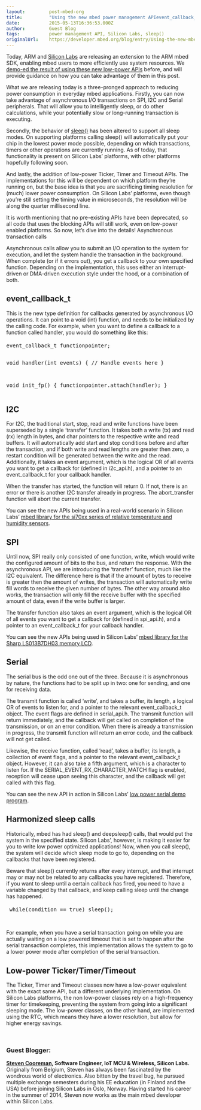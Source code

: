 ```yaml
---
layout:         post-mbed-org
title:          "Using the new mbed power management APIevent_callback_tI2CSPISerialHarmonized sleep callsLow-power Ticker/Timer/Timeout"
date:           2015-05-13T16:36:53.000Z
author:         Guest Blog
tags:           power management API, Silicon Labs, sleep()
originalUrl:    https://developer.mbed.org/blog/entry/Using-the-new-mbed-power-management-API/
---
```


<p>
  Today, ARM and <a href=
  "https://developer.mbed.org/teams/SiliconLabs/">Silicon Labs</a>
  are releasing an extension to the ARM mbed SDK, enabling mbed
  users to more efficiently use system resources. We <a href=
  "http://community.arm.com/groups/internet-of-things/blog/2015/03/12/reducing-power-consumption-with-the-arm-mbed-low-power-apis-and-efm32-mcus"
  rel="nofollow">demo-ed the result of using these new low-power
  APIs</a> before, and will provide guidance on how you can take
  advantage of them in this post.
</p>
<p>
  What we are releasing today is a three-pronged approach to
  reducing power consumption in everyday mbed applications.
  Firstly, you can now take advantage of asynchronous I/O
  transactions on SPI, I2C and Serial peripherals. That will allow
  you to intelligently sleep, or do other calculations, while your
  potentially slow or long-running transaction is executing.
</p>
<p>
  Secondly, the behavior of <a href=
  "https://developer.mbed.org/teams/SiliconLabs/wiki/Using-the-improved-mbed-sleep-API">
  sleep()</a> has been altered to support all sleep modes. On
  supporting platforms calling sleep() will automatically put your
  chip in the lowest power mode possible, depending on which
  transactions, timers or other operations are currently running.
  As of today, that functionality is present on Silicon Labs’
  platforms, with other platforms hopefully following soon.
</p>
<p>
  And lastly, the addition of low-power Ticker, Timer and Timeout
  APIs. The implementations for this will be dependent on which
  platform they’re running on, but the base idea is that you are
  sacrificing timing resolution for (much) lower power consumption.
  On Silicon Labs’ platforms, even though you’re still setting the
  timing value in microseconds, the resolution will be along the
  quarter millisecond line.
</p>
<p>
  It is worth mentioning that no pre-existing APIs have been
  deprecated, so all code that uses the blocking APIs will still
  work, even on low-power enabled platforms. So now, let’s dive
  into the details! Asynchronous transaction calls
</p>
<p>
  Asynchronous calls allow you to submit an I/O operation to the
  system for execution, and let the system handle the transaction
  in the background. When complete (or if it errors out), you get a
  callback to your own specified function. Depending on the
  implementation, this uses either an interrupt-driven or
  DMA-driven execution style under the hood, or a combination of
  both.
</p>
<h2>
  event_callback_t
</h2>
<p>
  This is the new type definition for callbacks generated by
  asynchronous I/O operations. It can point to a void (int)
  function, and needs to be initialized by the calling code. For
  example, when you want to define a callback to a function called
  handler, you would do something like this:
</p>
<div class="flashbox fcode">
  <h4 class="ftitle"></h4>
  <pre class="mbed-code" offset="0">
event_callback_t functionpointer;

void handler(int events) {
        // Handle events here
}

void init_fp() {
        functionpointer.attach(handler);
}
</pre>
</div>
<h2>
  I2C
</h2>
<p>
  For I2C, the traditional start, stop, read and write functions
  have been superseded by a single ‘transfer’ function. It takes
  both a write (tx) and read (rx) length in bytes, and char
  pointers to the respective write and read buffers. It will
  automatically add start and stop conditions before and after the
  transaction, and if both write and read lengths are greater then
  zero, a restart condition will be generated between the write and
  the read. Additionally, it takes an event argument, which is the
  logical OR of all events you want to get a callback for (defined
  in i2c_api.h), and a pointer to an event_callback_t for your
  callback handler.
</p>
<p>
  When the transfer has started, the function will return 0. If
  not, there is an error or there is another I2C transfer already
  in progress. The abort_transfer function will abort the current
  transfer.
</p>
<p>
  You can see the new APIs being used in a real-world scenario in
  Silicon Labs’ <a href=
  "https://developer.mbed.org/teams/SiliconLabs/code/SILABS_RHT/">mbed
  library for the si70xx series of relative temperature and
  humidity sensors</a>.
</p>
<h2>
  SPI
</h2>
<p>
  Until now, SPI really only consisted of one function, write,
  which would write the configured amount of bits to the bus, and
  return the response. With the asynchronous API, we are
  introducing the ‘transfer’ function, much like the I2C
  equivalent. The difference here is that if the amount of bytes to
  receive is greater then the amount of writes, the transaction
  will automatically write fill words to receive the given number
  of bytes. The other way around also works, the transaction will
  only fill the receive buffer with the specified amount of data,
  even if the write buffer is larger.
</p>
<p>
  The transfer function also takes an event argument, which is the
  logical OR of all events you want to get a callback for (defined
  in spi_api.h), and a pointer to an event_callback_t for your
  callback handler.
</p>
<p>
  You can see the new APIs being used in Silicon Labs’ <a href=
  "https://developer.mbed.org/teams/SiliconLabs/code/MemoryLCD/">mbed
  library for the Sharp LS013B7DH03 memory LCD</a>.
</p>
<h2>
  Serial
</h2>
<p>
  The serial bus is the odd one out of the three. Because it is
  asynchronous by nature, the functions had to be split up in two:
  one for sending, and one for receiving data.
</p>
<p>
  The transmit function is called ‘write’, and takes a buffer, its
  length, a logical OR of events to listen for, and a pointer to
  the relevant event_callback_t object. The event flags are defined
  in serial_api.h. The transmit function will return immediately,
  and the callback will get called on completion of the
  transmission, or on an error condition. When there is already a
  transmission in progress, the transmit function will return an
  error code, and the callback will not get called.
</p>
<p>
  Likewise, the receive function, called ‘read’, takes a buffer,
  its length, a collection of event flags, and a pointer to the
  relevant event_callback_t object. However, it can also take a
  fifth argument, which is a character to listen for. If the
  SERIAL_EVENT_RX_CHARACTER_MATCH flag is enabled, reception will
  cease upon seeing this character, and the callback will get
  called with this flag.
</p>
<p>
  You can see the new API in action in Silicon Labs’ <a href=
  "https://developer.mbed.org/teams/SiliconLabs/code/Serial-LowPower-Demo/">
  low power serial demo program</a>.
</p>
<h2>
  Harmonized sleep calls
</h2>
<p>
  Historically, mbed has had sleep() and deepsleep() calls, that
  would put the system in the specified state. Silicon Labs’,
  however, is making it easier for you to write low power optimized
  applications! Now, when you call sleep(), the system will decide
  which sleep mode to go to, depending on the callbacks that have
  been registered.
</p>
<p>
  Beware that sleep() currently returns after every interrupt, and
  that interrupt may or may not be related to any callbacks you
  have registered. Therefore, if you want to sleep until a certain
  callback has fired, you need to have a variable changed by that
  callback, and keep calling sleep until the change has happened.
</p>
<div class="flashbox fcode">
  <h4 class="ftitle"></h4>
  <pre class="mbed-code" offset="0">
 while(condition == true) sleep();
</pre>
</div>
<p>
  <br>
</p>
<p>
  For example, when you have a serial transaction going on while
  you are actually waiting on a low powered timeout that is set to
  happen after the serial transaction completes, this
  implementation allows the system to go to a lower power mode
  after completion of the serial transaction.
</p>
<h2>
  Low-power Ticker/Timer/Timeout
</h2>
<p>
  The Ticker, Timer and Timeout classes now have a low-power
  equivalent with the exact same API, but a different underlying
  implementation. On Silicon Labs platforms, the non low-power
  classes rely on a high-frequency timer for timekeeping,
  preventing the system from going into a significant sleeping
  mode. The low-power classes, on the other hand, are implemented
  using the RTC, which means they have a lower resolution, but
  allow for higher energy savings.
</p>
<p>
  <br>
</p>
<h3>
  Guest Blogger:
</h3>
<p>
  <strong><a href=
  "https://developer.mbed.org/users/stevew817/">Steven
  Cooreman</a>, Software Engineer, IoT MCU &amp; Wireless, Silicon
  Labs.</strong> Originally from Belgium, Steven has always been
  fascinated by the wondrous world of electronics. Also bitten by
  the travel bug, he pursued multiple exchange semesters during his
  EE education (in Finland and the USA) before joining Silicon Labs
  in Oslo, Norway. Having started his career in the summer of 2014,
  Steven now works as the main mbed developer within Silicon Labs.
</p>

